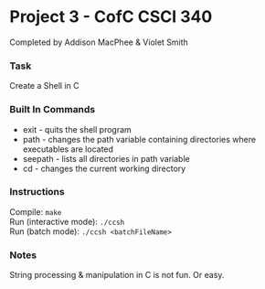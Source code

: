 # Project 3 - CofC CSCI 340 
Completed by Addison MacPhee & Violet Smith

### Task
Create a Shell in C

### Built In Commands
* exit - quits the shell program
* path - changes the path variable containing directories where executables are located
* seepath - lists all directories in path variable
* cd - changes the current working directory

### Instructions
Compile: `make`  
Run (interactive mode): `./ccsh`  
Run (batch mode): `./ccsh <batchFileName>`  

### Notes
String processing & manipulation in C is not fun. Or easy.
